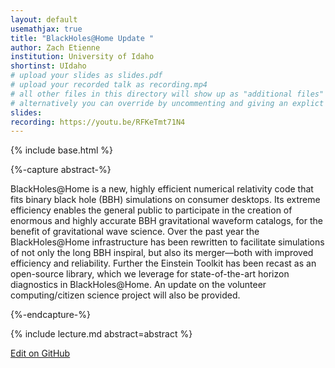 ```yaml
---
layout: default
usemathjax: true
title: "BlackHoles@Home Update "
author: Zach Etienne
institution: University of Idaho
shortinst: UIdaho
# upload your slides as slides.pdf
# upload your recorded talk as recording.mp4
# all other files in this directory will show up as "additional files"
# alternatively you can override by uncommenting and giving an explict URL:
slides: 
recording: https://youtu.be/RFKeTmt71N4
---
```

{% include base.html %}

{%-capture abstract-%}

BlackHoles@Home is a new, highly efficient numerical relativity code that fits binary black hole (BBH) simulations on consumer desktops. Its extreme efficiency enables the general public to participate in the creation of enormous and highly accurate BBH gravitational waveform catalogs, for the benefit of gravitational wave science. Over the past year the BlackHoles@Home infrastructure has been rewritten to facilitate simulations of not only the long BBH inspiral, but also its merger—both with improved efficiency and reliability. Further the Einstein Toolkit has been recast as an open-source library, which we leverage for state-of-the-art horizon diagnostics in BlackHoles@Home. An update on the volunteer computing/citizen science project will also be provided.

{%-endcapture-%}

<div class="col-xs-12" markdown="1">
{% include lecture.md abstract=abstract %}

[Edit on GitHub](https://github.com/EinsteinToolkit/et2021uiuc/edit/master/{{page.path}})
</div>
